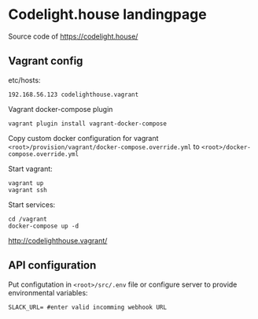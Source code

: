 # Codelight.house landingpage

Source code of https://codelight.house/

## Vagrant config

etc/hosts:

```
192.168.56.123 codelighthouse.vagrant
```

Vagrant docker-compose plugin

```
vagrant plugin install vagrant-docker-compose
```

Copy custom docker configuration for vagrant `<root>/provision/vagrant/docker-compose.override.yml` to `<root>/docker-compose.override.yml`

Start vagrant:
```
vagrant up
vagrant ssh
```

Start services:
```
cd /vagrant
docker-compose up -d
```

http://codelighthouse.vagrant/

## API configuration

Put configutation in `<root>/src/.env` file or configure server to provide environmental variables:
```
SLACK_URL= #enter valid incomming webhook URL
```